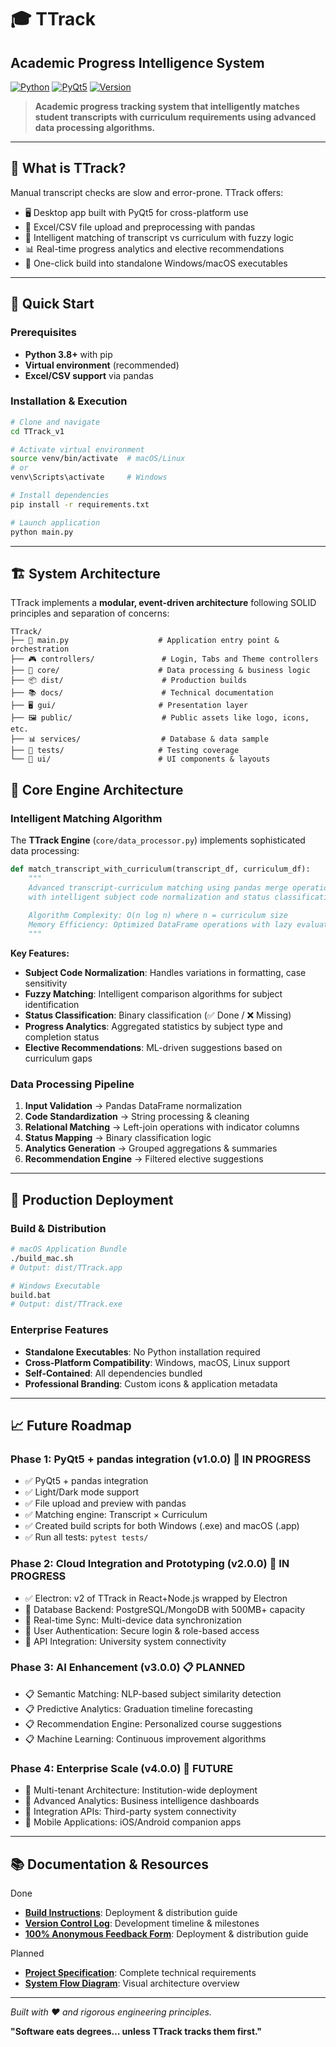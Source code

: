 # 🎓 TTrack
## Academic Progress Intelligence System

[![Python](https://img.shields.io/badge/Python-3.8+-blue.svg)](https://python.org)
[![PyQt5](https://img.shields.io/badge/PyQt5-5.15+-green.svg)](https://pypi.org/project/PyQt5/)
[![Version](https://img.shields.io/badge/Version-1.7.0-brightgreen.svg)](CHANGELOG.md)

> **Academic progress tracking system that intelligently matches student transcripts with curriculum requirements using advanced data processing algorithms.**

---

## 🎯  What is TTrack?

Manual transcript checks are slow and error-prone. TTrack offers:
- 🖥️ Desktop app built with PyQt5 for cross-platform use
- 📑 Excel/CSV file upload and preprocessing with pandas
- 🤖 Intelligent matching of transcript vs curriculum with fuzzy logic
- 📊 Real-time progress analytics and elective recommendations
- 🚀 One-click build into standalone Windows/macOS executables

---

## 🚀 Quick Start

### Prerequisites
- **Python 3.8+** with pip
- **Virtual environment** (recommended)
- **Excel/CSV support** via pandas

### Installation & Execution
```bash
# Clone and navigate
cd TTrack_v1

# Activate virtual environment
source venv/bin/activate  # macOS/Linux
# or
venv\Scripts\activate     # Windows

# Install dependencies
pip install -r requirements.txt

# Launch application
python main.py
```

---

## 🏗️ System Architecture

TTrack implements a **modular, event-driven architecture** following SOLID principles and separation of concerns:

```
TTrack/
├── 🎯 main.py                    # Application entry point & orchestration
├── 🎮 controllers/               # Login, Tabs and Theme controllers
├── 🧠 core/                      # Data processing & business logic
├── 📦 dist/                      # Production builds
├── 📚 docs/                      # Technical documentation
├── 🖥️ gui/                       # Presentation layer
├── 🖼️ public/                    # Public assets like logo, icons, etc.
├── 📊 services/                  # Database & data sample
├── 🧪 tests/                     # Testing coverage
└── 🎨 ui/                        # UI components & layouts
```

## 🧠 Core Engine Architecture

### Intelligent Matching Algorithm

The **TTrack Engine** (`core/data_processor.py`) implements sophisticated data processing:

```python
def match_transcript_with_curriculum(transcript_df, curriculum_df):
    """
    Advanced transcript-curriculum matching using pandas merge operations
    with intelligent subject code normalization and status classification.
    
    Algorithm Complexity: O(n log n) where n = curriculum size
    Memory Efficiency: Optimized DataFrame operations with lazy evaluation
    """
```

**Key Features:**
- **Subject Code Normalization**: Handles variations in formatting, case sensitivity
- **Fuzzy Matching**: Intelligent comparison algorithms for subject identification  
- **Status Classification**: Binary classification (✅ Done / ❌ Missing)
- **Progress Analytics**: Aggregated statistics by subject type and completion status
- **Elective Recommendations**: ML-driven suggestions based on curriculum gaps

### Data Processing Pipeline

1. **Input Validation** → Pandas DataFrame normalization
2. **Code Standardization** → String processing & cleaning
3. **Relational Matching** → Left-join operations with indicator columns
4. **Status Mapping** → Binary classification logic
5. **Analytics Generation** → Grouped aggregations & summaries
6. **Recommendation Engine** → Filtered elective suggestions

---

## 🏢 Production Deployment

### Build & Distribution
```bash
# macOS Application Bundle
./build_mac.sh
# Output: dist/TTrack.app

# Windows Executable  
build.bat
# Output: dist/TTrack.exe
```

### Enterprise Features
- **Standalone Executables**: No Python installation required
- **Cross-Platform Compatibility**: Windows, macOS, Linux support
- **Self-Contained**: All dependencies bundled
- **Professional Branding**: Custom icons & application metadata

---

## 📈 Future Roadmap

### Phase 1: PyQt5 + pandas integration (v1.0.0) 🔄 **IN PROGRESS**
- ✅ PyQt5 + pandas integration
- ✅ Light/Dark mode support
- ✅ File upload and preview with pandas
- ✅ Matching engine: Transcript × Curriculum
- ✅ Created build scripts for both Windows (.exe) and macOS (.app)
- ✅ Run all tests: `pytest tests/`

### Phase 2: Cloud Integration and Prototyping (v2.0.0) 🔄 **IN PROGRESS**
- ✅ Electron: v2 of TTrack in React+Node.js wrapped by Electron
- 🔄 Database Backend: PostgreSQL/MongoDB with 500MB+ capacity
- 🔄 Real-time Sync: Multi-device data synchronization
- 🔄 User Authentication: Secure login & role-based access
- 🔄 API Integration: University system connectivity

### Phase 3: AI Enhancement (v3.0.0) 📋 **PLANNED**
- 📋 Semantic Matching: NLP-based subject similarity detection
- 📋 Predictive Analytics: Graduation timeline forecasting
- 📋 Recommendation Engine: Personalized course suggestions
- 📋 Machine Learning: Continuous improvement algorithms

### Phase 4: Enterprise Scale (v4.0.0) 🚀 **FUTURE**
- 🚀 Multi-tenant Architecture: Institution-wide deployment
- 🚀 Advanced Analytics: Business intelligence dashboards
- 🚀 Integration APIs: Third-party system connectivity
- 🚀 Mobile Applications: iOS/Android companion apps

---

## 📚 Documentation & Resources

Done
- **[Build Instructions](docs/buildingApp.md)**: Deployment & distribution guide
- **[Version Control Log](docs/MyNotes.md)**: Development timeline & milestones
- **[100% Anonymous Feedback Form](https://forms.gle/cWEtzLzWPoH8ezWS8)**: Deployment & distribution guide

Planned
- **[Project Specification](docs/TTrackProjectSpecification.pdf)**: Complete technical requirements
- **[System Flow Diagram](docs/flow_draft.png)**: Visual architecture overview

---

*Built with ❤️ and rigorous engineering principles.*

**"Software eats degrees… unless TTrack tracks them first."**
